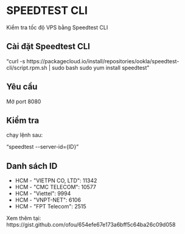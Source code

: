 # SPEEDTEST CLI
Kiểm tra tốc độ VPS bằng Speedtest CLI
<h2>Cài đặt Speedtest CLI</h2>
<q>curl -s https://packagecloud.io/install/repositories/ookla/speedtest-cli/script.rpm.sh | sudo bash
sudo yum install speedtest</q>
<h2>Yêu cầu</h2>
<p>Mở port 8080</p>
<h2>Kiểm tra</h2>
<p>chạy lệnh sau:</p>
<q>speedtest --server-id={ID}</q>
<h2>Danh sách ID </h2>
<ul>
  <li>HCM - "VIETPN CO, LTD": 11342</li>
  <li>HCM - "CMC TELECOM": 10577</li>
  <li>HCM - "Viettel": 9994</li>
  <li>HCM - "VNPT-NET": 6106</li>
  <li>HCM - "FPT Telecom": 2515</li>
</ul>
<p>Xem thêm tại: https://gist.github.com/ofou/654efe67e173a6bff5c64ba26c09d058</p>

